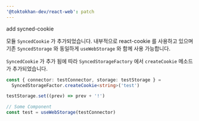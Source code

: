 ```yaml
---
'@toktokhan-dev/react-web': patch
---
```


add sycned-cookie

모듈 `SyncedCookie` 가 추가되었습니다. 내부적으로 react-cookie 를 사용하고 있으며
기존 `SyncedStorage` 와 동일하게 `useWebStorage` 와 함께 사용 가능합니다.

`SyncedCookie` 가 추가 됨에 따라 `SyncedStorageFactory` 에서 `createCookie` 메소드가 추가되었습니다.

```ts
const { connector: testConnector, storage: testStorage } =
  SyncedStorageFactor.createCookie<string>('test')

testStorage.set((prev) => prev + '!')

// Some Component
const test = useWebStorage(testConnector)
```
